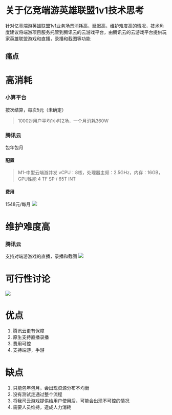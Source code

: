 # 关于亿竞端游英雄联盟1v1技术思考
针对亿竞端游英雄联盟1v1业务场景消耗高，延迟高，维护难度高的情况，技术角度建议将端游项目服务托管到腾讯云的云游戏平台，由腾讯云的云游戏平台提供玩家英雄联盟游戏和直播，录播和截图等功能

## 痛点
# 高消耗  

### 小算平台
按次结算，每次5元（未确定）
> 1000对用户平均1小时2场，一个月消耗360W

### 腾讯云
包年包月

#### 配置
> M1-中型云端游并发	vCPU：8核，处理器主频：2.5GHz，内存：16GB，GPU性能 4 TF SP / 65T INT

#### 费用
1548元/每月
![](../vx_images/75202998836396.png)


# 维护难度高
### 腾讯云
支持对端游游戏的直播，录播和截图
![](../vx_images/189404907625488.png)


# 可行性讨论
![](../vx_images/502875630951239.png)

# 优点
1. 腾讯云更有保障
2. 原生支持直播录播
3. 费用可控
4. 支持端游，手游

# 缺点
1. 只能包年包月，会出现资源分布不均衡
2. 没有测试走通过整个流程
3. 将我司云游戏提供给用户使用后，可能会出现不可控的情况
4. 需要人员维持，造成人力消耗